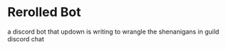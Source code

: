 # Rerolled Bot

a discord bot that updown is writing to wrangle the shenanigans in guild discord chat
